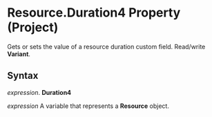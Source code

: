 
# Resource.Duration4 Property (Project)

 Gets or sets the value of a resource duration custom field. Read/write **Variant**.


## Syntax

 _expression_. **Duration4**

 _expression_ A variable that represents a **Resource** object.

